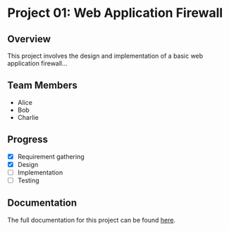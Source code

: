 # Project 01: Web Application Firewall

## Overview

This project involves the design and implementation of a basic web application firewall...

## Team Members

* Alice
* Bob
* Charlie

## Progress

* [x] Requirement gathering
* [x] Design
* [ ] Implementation
* [ ] Testing

## Documentation

The full documentation for this project can be found [here](Documentation.md).
